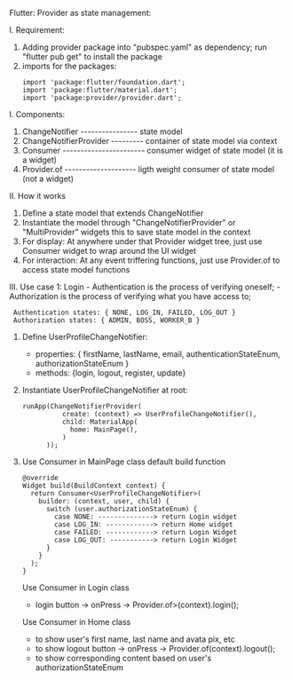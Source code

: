 Flutter:
  Provider as state management:

I. Requirement:
 1) Adding provider package into "pubspec.yaml" as dependency; run "flutter pub get" to install the package
 2) imports for the packages:
    ```
    import 'package:flutter/foundation.dart';
    import 'package:flutter/material.dart';
    import 'package:provider/provider.dart';
    ```
I. Components:
 1) ChangeNotifier  ---------------- state model
 2) ChangeNotifierProvider --------- container of state model via context
 3) Consumer ----------------------- consumer widget of state model (it is a widget)
 4) Provider.of -------------------- ligth weight consumer of state model (not a widget)
 
II. How it works
 1) Define a state model that extends ChangeNotifier
 2) Instantiate the model through "ChangeNotifierProvider" or "MultiProvider" widgets
    this to save state model in the context
 3) For display:
    At anywhere under that Provider widget tree, just use Consumer widget to wrap around the UI widget
 4) For interaction:
    At any event triffering functions, just use Provider.of to access state model functions

III. Use case 1: Login
     - Authentication is the process of verifying oneself;
     - Authorization is the process of verifying what you have access to;

     Authentication states: { NONE, LOG_IN, FAILED, LOG_OUT }
     Authorization states: { ADMIN, BOSS, WORKER_B }
     
 1) Define UserProfileChangeNotifier:
    - properties: { firstName, lastName, email, authenticationStateEnum, authorizationStateEnum }
    - methods: {login, logout, register, update}
    
 2) Instantiate UserProfileChangeNotifier at root:
    ```
    runApp(ChangeNotifierProvider(
              create: (context) => UserProfileChangeNotifier(),
              child: MaterialApp(
                home: MainPage(),
              )
          ));
    ```
 3) Use Consumer in MainPage class default build function
    ```
    @override
    Widget build(BuildContext context) {
      return Consumer<UserProfileChangeNotifier>(
        builder: (context, user, child) {
          switch (user.authorizationStateEnum) {
            case NONE: --------------> return Login widget
            case LOG_IN: ------------> return Home widget
            case FAILED: ------------> return Login Widget
            case LOG_OUT: -----------> return Login Widget
          }
        }
      );
    }
    ```
    Use Consumer in Login class
     - login button -> onPress -> Provider.of<UserProfileChangeNotifier>>(context).login();
     

    Use Consumer in Home class
     - to show user's first name, last name and avata pix, etc
     - to show logout button -> onPress -> Provider.of<UserProfileChangeNotifier>(context).logout();
     - to show corresponding content based on user's authorizationStateEnum

